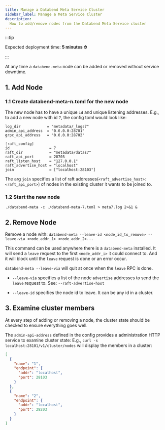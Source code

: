 ```yaml
---
title: Manage a Databend Meta Service Cluster
sidebar_label: Manage a Meta Service Cluster
description: 
  How to add/remove nodes from the Databend Meta Service cluster
---
```


:::tip

Expected deployment time: **5 minutes ⏱**

:::

At any time a `databend-meta` node can be added or removed without service downtime.

## 1. Add Node

### 1.1 Create databend-meta-n.toml for the new node

The new node has to have a unique `id` and unique listening addresses.
E.g., to add a new node with id `7`, the config toml would look like:

```shell title="databend-meta-7.toml"
log_dir            = "metadata/_logs7"
admin_api_address  = "0.0.0.0:28701"
grpc_api_address   = "0.0.0.0:28702"

[raft_config]
id                  = 7
raft_dir            = "metadata/datas7"
raft_api_port       = 28703
raft_listen_host    = "127.0.0.1"
raft_advertise_host = "localhost"
join                = ["localhost:28103"]
```

The arg `join` specifies a list of raft addresses(`<raft_advertise_host>:<raft_api_port>`) of nodes in the existing cluster it wants to
be joined to.

### 1.2 Start the new node

```shell
./databend-meta -c ./databend-meta-7.toml > meta7.log 2>&1 &
```

## 2. Remove Node

Remove a node with:
`databend-meta --leave-id <node_id_to_remove> --leave-via <node_addr_1> <node_addr_2>...`

This command can be used anywhere there is a `databend-meta` installed.
It will send a `leave` request to the first `<node_addr_i>` it could connect to.
And it will block until the `leave` request is done or an error occur.

`databend-meta --leave-via` will quit at once when the `leave` RPC is done.

- `--leave-via` specifies a list of the node `advertise` addresses to send the `leave` request to.
  See: `--raft-advertise-host`

- `--leave-id` specifies the node id to leave. It can be any id in a cluster.

## 3. Examine cluster members

At every step of adding or removing a node, the cluster state should be checked to ensure everything goes well.

The `admin-api-address` defined in the config provides a administration HTTP service to examine cluster state:
E.g., `curl -s localhost:28101/v1/cluster/nodes` will display the members in a cluster:

```json
[
  {
    "name": "1",
    "endpoint": {
      "addr": "localhost",
      "port": 28103
    }
  },
  {
    "name": "2",
    "endpoint": {
      "addr": "localhost",
      "port": 28203
    }
  }
]
```

